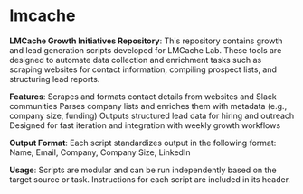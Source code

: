 # lmcache
**LMCache Growth Initiatives Repository**:
This repository contains growth and lead generation scripts developed for LMCache Lab. These tools are designed to automate data collection and enrichment tasks such as scraping websites for contact information, compiling prospect lists, and structuring lead reports.

**Features**:
Scrapes and formats contact details from websites and Slack communities
Parses company lists and enriches them with metadata (e.g., company size, funding)
Outputs structured lead data for hiring and outreach
Designed for fast iteration and integration with weekly growth workflows

**Output Format**:
Each script standardizes output in the following format:
Name, Email, Company, Company Size, LinkedIn

**Usage**:
Scripts are modular and can be run independently based on the target source or task. Instructions for each script are included in its header.
